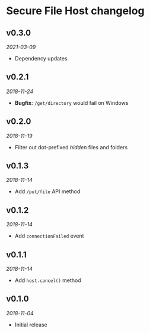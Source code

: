 # Secure File Host changelog

## v0.3.0
_2021-03-09_

 * Dependency updates

## v0.2.1
_2018-11-24_

 * **Bugfix**: `/get/directory` would fail on Windows

## v0.2.0
_2018-11-19_

 * Filter out dot-prefixed _hidden_ files and folders

## v0.1.3
_2018-11-14_

 * Add `/put/file` API method

## v0.1.2
_2018-11-14_

 * Add `connectionFailed` event

## v0.1.1
_2018-11-14_

 * Add `host.cancel()` method

## v0.1.0
_2018-11-04_

 * Initial release
